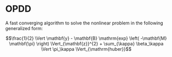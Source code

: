 # OPDD
A fast converging algorithm to solve the nonlinear problem in the following generalized form:

$$\frac{1}{2} \Vert \mathbf{y} - \mathbf{B} \mathrm{exp} \left( -\mathbf{M} \mathbf{\pi} \right) \Vert_{\mathbf{z}}^{2} + \sum_{\kappa} \beta_\kappa \Vert \pi_\kappa \Vert_{\mathrm{huber}}$$

